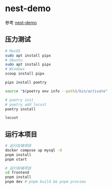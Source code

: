 # nest-demo

参考 [nest-demo](https://161043261.github.io/t/nest)

## 压力测试

```bash
# MacOS
sudo apt install pipx
# Ubuntu
sudo apt install pipx
# Windows
scoop install pipx

pipx install poetry

source "$(poetry env info --path)/bin/activate"

# poetry init
# poetry add locust
poetry install

locust
```

## 运行本项目

```bash
# 运行后端项目
docker compose up mysql -d
pnpm install
pnpm start

# 运行前端项目
cd frontend
pnpm install
pnpm dev # pnpm build && pnpm preview
```
